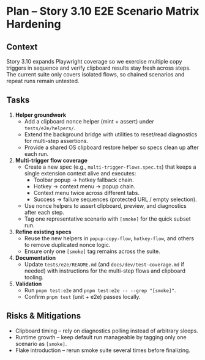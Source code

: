 # Plan – Story 3.10 E2E Scenario Matrix Hardening

## Context

Story 3.10 expands Playwright coverage so we exercise multiple copy triggers in
sequence and verify clipboard results stay fresh across steps. The current suite
only covers isolated flows, so chained scenarios and repeat runs remain
untested.

## Tasks

1. **Helper groundwork**
   - Add a clipboard nonce helper (mint + assert) under `tests/e2e/helpers/`.
   - Extend the background bridge with utilities to reset/read diagnostics for
     multi-step assertions.
   - Provide a shared OS clipboard restore helper so specs clean up after each
     run.
2. **Multi-trigger flow coverage**
   - Create a new spec (e.g., `multi-trigger-flows.spec.ts`) that keeps a single
     extension context alive and executes:
     - Toolbar popup → hotkey fallback chain.
     - Hotkey → context menu → popup chain.
     - Context menu twice across different tabs.
     - Success → failure sequences (protected URL / empty selection).
   - Use nonce helpers to assert clipboard, preview, and diagnostics after each
     step.
   - Tag one representative scenario with `[smoke]` for the quick subset run.
3. **Refine existing specs**
   - Reuse the new helpers in `popup-copy-flow`, `hotkey-flow`, and others to
     remove duplicated nonce logic.
   - Ensure only one `[smoke]` tag remains across the suite.
4. **Documentation**
   - Update `tests/e2e/README.md` (and `docs/dev/test-coverage.md` if needed)
     with instructions for the multi-step flows and clipboard tooling.
5. **Validation**
   - Run `pnpm test:e2e` and `pnpm test:e2e -- --grep "[smoke]"`.
   - Confirm `pnpm test` (unit + e2e) passes locally.

## Risks & Mitigations

- Clipboard timing – rely on diagnostics polling instead of arbitrary sleeps.
- Runtime growth – keep default run manageable by tagging only one scenario as
  `[smoke]`.
- Flake introduction – rerun smoke suite several times before finalizing.
